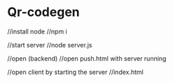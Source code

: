 # Qr-codegen

//install node
//npm i 

//start server
//node server.js

//open (backend)
//open push.html with server running

//open client by starting the server
//index.html
